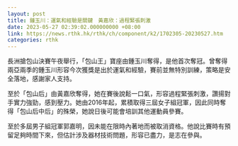 ```yaml
---
layout: post
title: 鍾玉川：運氣和經驗是關鍵　黃嘉欣：過程緊張刺激
date: 2023-05-27 02:39:02.000000000 +08:00
link: https://news.rthk.hk/rthk/ch/component/k2/1702305-20230527.htm
categories: rthk
---
```


長洲搶包山決賽午夜舉行，「包山王」寶座由鍾玉川奪得，是他首次奪冠。曾奪得兩亞兩季的鍾玉川形容今次獲獎是出於運氣和經驗，賽前並無特別訓練，策略是安全落地，感謝家人支持。

至於「包山后」由黃嘉欣奪得，她在賽後說鬆一口氣，形容過程緊張刺激，讚揚對手實力強勁，感到壓力。她由2016年起，累積取得三屆女子組冠軍，因此同時奪得「包山后中后」的殊榮，她說日後可能會培訓其他運動員參賽。

至於多屆男子組冠軍郭嘉明，因未能在限時內著地而被取消資格。他說比賽時有預留足夠時間下來，但估計涉及器材技術問題，形容已盡力，是志在參與。
